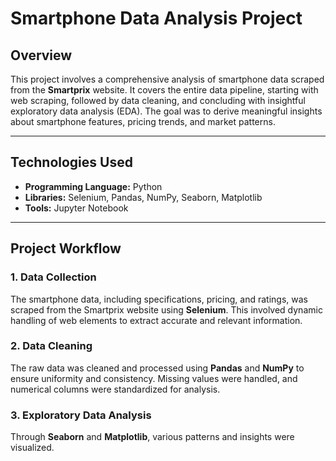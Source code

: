 # **Smartphone Data Analysis Project**

## **Overview**
This project involves a comprehensive analysis of smartphone data scraped from the **Smartprix** website. It covers the entire data pipeline, starting with web scraping, followed by data cleaning, and concluding with insightful exploratory data analysis (EDA). The goal was to derive meaningful insights about smartphone features, pricing trends, and market patterns.

---

## **Technologies Used**
- **Programming Language:** Python  
- **Libraries:** Selenium, Pandas, NumPy, Seaborn, Matplotlib  
- **Tools:** Jupyter Notebook  

---

## **Project Workflow**

### **1. Data Collection**
The smartphone data, including specifications, pricing, and ratings, was scraped from the Smartprix website using **Selenium**. This involved dynamic handling of web elements to extract accurate and relevant information.

### **2. Data Cleaning**
The raw data was cleaned and processed using **Pandas** and **NumPy** to ensure uniformity and consistency. Missing values were handled, and numerical columns were standardized for analysis.

### **3. Exploratory Data Analysis**
Through **Seaborn** and **Matplotlib**, various patterns and insights were visualized.
